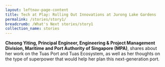 ```yaml
---
layout: leftnav-page-content
title: Tech at Play: Rolling Out Innovations at Jurong Lake Gardens
permalink: /stories/story1/
breadcrumb: /What's Next stories/story1
collection_name: stories
---
```


<b>Cheong Yiting, Principal Engineer, Engineering & Project Management Division, Maritime and Port Authority of Singapore (MPA)</b>, shares about her work on the Tuas Port and Tuas Ecosystem, as well as her thoughts on the type of superpower that would help her plan this next-generation port.
